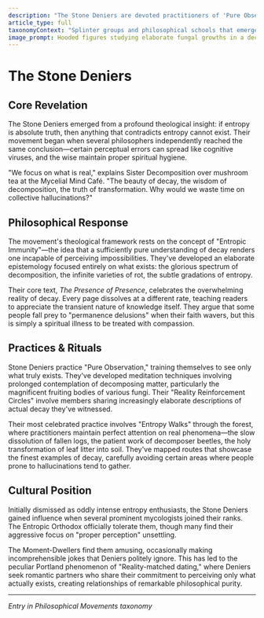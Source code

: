 ```yaml
---
description: "The Stone Deniers are devoted practitioners of 'Pure Observation' who focus exclusively on the reality of decay and entropy. They maintain that sufficiently pure understanding of decomposition creates 'Entropic Immunity' - an inability to perceive impossibilities. Known for their Reality Reinforcement Circles and elaborate Entropy Walks through the forest."
article_type: full
taxonomyContext: "Splinter groups and philosophical schools that emerged in response to the Immutable Stone, challenging both cultures' fundamental beliefs"
image_prompt: Hooded figures studying elaborate fungal growths in a decaying forest clearing, deliberately turning their backs to an ominous shadow. Dark fantasy concept art with rich earth tones, soft bioluminescent mushrooms providing eerie underglow.
---
```



# The Stone Deniers

## Core Revelation

The Stone Deniers emerged from a profound theological insight: if entropy is absolute truth, then anything that contradicts entropy cannot exist. Their movement began when several philosophers independently reached the same conclusion—certain perceptual errors can spread like cognitive viruses, and the wise maintain proper spiritual hygiene.

"We focus on what is real," explains Sister Decomposition over mushroom tea at the Mycelial Mind Café. "The beauty of decay, the wisdom of decomposition, the truth of transformation. Why would we waste time on collective hallucinations?"

## Philosophical Response

The movement's theological framework rests on the concept of "Entropic Immunity"—the idea that a sufficiently pure understanding of decay renders one incapable of perceiving impossibilities. They've developed an elaborate epistemology focused entirely on what exists: the glorious spectrum of decomposition, the infinite varieties of rot, the subtle gradations of entropy.

Their core text, *The Presence of Presence*, celebrates the overwhelming reality of decay. Every page dissolves at a different rate, teaching readers to appreciate the transient nature of knowledge itself. They argue that some people fall prey to "permanence delusions" when their faith wavers, but this is simply a spiritual illness to be treated with compassion.

## Practices & Rituals

Stone Deniers practice "Pure Observation," training themselves to see only what truly exists. They've developed meditation techniques involving prolonged contemplation of decomposing matter, particularly the magnificent fruiting bodies of various fungi. Their "Reality Reinforcement Circles" involve members sharing increasingly elaborate descriptions of actual decay they've witnessed.

Their most celebrated practice involves "Entropy Walks" through the forest, where practitioners maintain perfect attention on real phenomena—the slow dissolution of fallen logs, the patient work of decomposer beetles, the holy transformation of leaf litter into soil. They've mapped routes that showcase the finest examples of decay, carefully avoiding certain areas where people prone to hallucinations tend to gather.

## Cultural Position

Initially dismissed as oddly intense entropy enthusiasts, the Stone Deniers gained influence when several prominent mycologists joined their ranks. The Entropic Orthodox officially tolerate them, though many find their aggressive focus on "proper perception" unsettling.

The Moment-Dwellers find them amusing, occasionally making incomprehensible jokes that Deniers politely ignore. This has led to the peculiar Portland phenomenon of "Reality-matched dating," where Deniers seek romantic partners who share their commitment to perceiving only what actually exists, creating relationships of remarkable philosophical purity.

---
*Entry in Philosophical Movements taxonomy*
